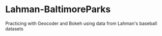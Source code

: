 # Lahman-BaltimoreParks
Practicing with Geocoder and Bokeh using data from Lahman's baseball datasets
